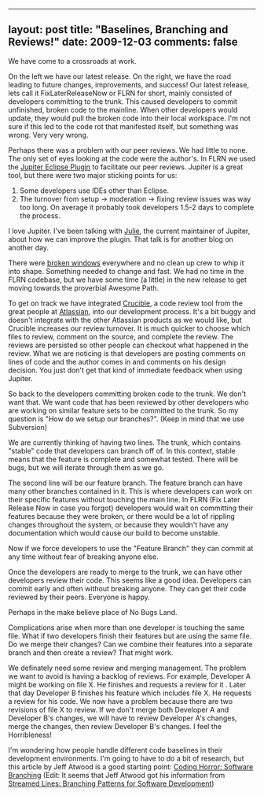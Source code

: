 
---
layout: post
title: "Baselines, Branching and Reviews!"
date: 2009-12-03
comments: false
---


We have come to a crossroads at work. 

On the left we have our latest release. On the right, we have the 
road leading to future changes, improvements, and success! Our latest release, lets call it 
FixLaterReleaseNow or FLRN for short, mainly consisted of developers committing to the trunk. This caused 
developers to commit unfinished, broken code to the mainline. When other developers would update, they 
would pull the broken code into their local workspace. I'm not sure if this led to the code rot that 
manifested itself, but something was wrong. Very very wrong.

Perhaps there was a problem with our peer reviews. We had little to none. The only set of eyes looking at the code were the author's. In FLRN we used the [Jupiter Eclipse Plugin][1] to facilitate our peer reviews. Jupiter is a great tool, but there were two major sticking points for us: 

1. Some developers use IDEs other than Eclipse. 
2. The turnover from setup -> moderation -> fixing review issues was way too long. On average it probably 
took developers 1.5-2 days to complete the process.

I love Jupiter. I've been talking with [Julie][2], the current maintainer of Jupiter, about how we can 
improve the plugin. That talk is for another blog on another day.

There were [broken windows][3] everywhere and no clean up crew to whip it into shape. Something needed to change and fast. We had no time in the FLRN codebase, but we have some time (a little) in the new release to get moving towards the proverbial Awesome Path.

To get on track we have integrated [Crucible][4], a code review tool from the great people at [Atlassian][5], into our development process. It's a bit buggy and doesn't integrate with the other Atlassian products as we would like, but Crucible increases our review turnover. It is much quicker to choose which files to review, comment on the source, and complete the review. The reviews are persisted so other people can checkout what happened in the review. What we are noticing is that developers are posting comments on lines of code and the author comes in and comments on his design decision. You just don't get that kind of immediate feedback when using Jupiter. 

So back to the developers committing broken code to the trunk. We don't want that. We want code that has been reviewed by other developers who are working on similar feature sets to be committed to the trunk. So my question is "How do we setup our branches?". (Keep in mind that we use Subversion) 

We are currently thinking of having two lines. The trunk, which contains "stable" code that developers can branch off of. In this context, stable means that the feature is complete and somewhat tested. There will be bugs, but we will iterate through them as we go.

The second line will be our feature branch. The feature branch can have many other branches contained in it. This is where developers can work on their specific features without touching the main line. In FLRN (Fix Later Release Now in case you forgot) developers would wait on committing their features because they were broken, or there would be a lot of rippling changes throughout the system, or because they wouldn't 
have any documentation which would cause our build to become unstable.

Now if we force developers to use the "Feature Branch" they can commit at any time without fear of 
breaking anyone else. 

Once the developers are ready to merge to the trunk, we can have other developers 
review their code. This seems like a good idea. Developers can commit early and often without breaking 
anyone. They can get their code reviewed by their peers. Everyone is happy.

Perhaps in the make believe place of No Bugs Land.

Complications arise when more than one developer is touching the same file. What if two developers finish 
their features but are using the same file. Do we merge their changes? Can we combine their features 
into a separate branch and then create a review? That might work.

We definately need some review and merging management. The problem we want to avoid is having a backlog 
of reviews. For example, Developer A might be working on file X. He finishes and requests a review for it
. Later that day Developer B finishes his feature which includes file X. He requests a review for his 
code. We now have a problem because there are two revisions of file X to review. If we don't merge both 
Developer A and Developer B's changes, we will have to review Developer A's changes, merge the changes, 
then review Developer B's changes. I feel the Horribleness!

I'm wondering how people handle different code baselines in their development environments. I'm going to 
have to do a bit of research, but this article by Jeff Atwood is a good starting point: [Coding Horror: Software Branching][6] (Edit: It seems that Jeff Atwood got his information from [Streamed Lines: Branching Patterns for Software Development][7])



  [1]: http://code.google.com/p/jupiter-eclipse-plugin/
  [2]: http://blog.sakuda.us/
  [3]: http://en.wikipedia.org/wiki/Fixing_Broken_Windows
  [4]: http://www.atlassian.com/software/crucible/
  [5]: http://www.atlassian.com/
  [6]: http://www.codinghorror.com/blog/archives/000968.html
  [7]: http://www.cmcrossroads.com/bradapp/acme/branching/
